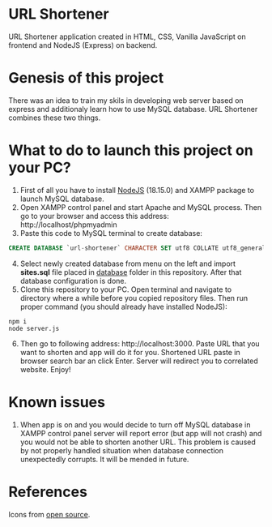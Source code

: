 # URL Shortener

URL Shortener application created in HTML, CSS, Vanilla JavaScript on frontend and NodeJS (Express) on backend.

# Genesis of this project

There was an idea to train my skils in developing web server based on express and additionaly learn how to use MySQL database.
URL Shortener combines these two things.

# What to do to launch this project on your PC?

1. First of all you have to install [NodeJS](https://nodejs.org/en) (18.15.0) and XAMPP package to launch MySQL database.
2. Open XAMPP control panel and start Apache and MySQL process. Then go to your browser and access this address: http://localhost/phpmyadmin
3. Paste this code to MySQL terminal to create database:

```SQL
CREATE DATABASE `url-shortener` CHARACTER SET utf8 COLLATE utf8_general_ci;
```

4. Select newly created database from menu on the left and import <b>sites.sql</b> file placed in [database](https://github.com/DominikKoniarz/URL-Shortener/tree/main/database) folder in this repository. After that database configuration is done.
5. Clone this repository to your PC. Open terminal and navigate to directory where a while before you copied repository files. Then run proper command (you should already have installed NodeJS):

```
npm i
node server.js
```

6. Then go to following address: http://localhost:3000. Paste URL that you want to shorten and app will do it for you. Shortened URL paste in browser search bar an click Enter. Server will redirect you to correlated website. Enjoy!

# Known issues

1. When app is on and you would decide to turn off MySQL database in XAMPP control panel server will report error (but app will not crash) and you would not be able to shorten another URL. This problem is caused by not properly handled situation when database connection unexpectedly corrupts. It will be mended in future.

# References

Icons from [open source](https://ionic.io/ionicons).
